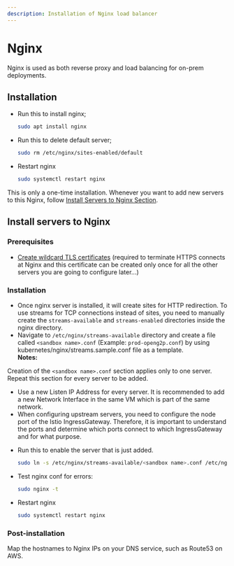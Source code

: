 ```yaml
---
description: Installation of Nginx load balancer
---
```


# Nginx

Nginx is used as both reverse proxy and load balancing for on-prem deployments.

## Installation

*   Run this to install nginx;

    ```bash
    sudo apt install nginx
    ```
*   Run this to delete default server;

    ```bash
    sudo rm /etc/nginx/sites-enabled/default
    ```
*   Restart nginx

    ```bash
    sudo systemctl restart nginx
    ```

This is only a one-time installation. Whenever you want to add new servers to this Nginx, follow [Install Servers to Nginx Section](nginx.md#install-servers-to-nginx).

## Install servers to Nginx

### Prerequisites

* [Create wildcard TLS certificates](../../deployment-guide/ssl-certificates-using-letsencrypt.md) (required to terminate HTTPS connects at Nginx and this certificate can be created only once for all the other servers you are going to configure later...)

### Installation

* Once nginx server is installed, it will create sites for HTTP redirection. To use streams for TCP connections instead of sites, you need to manually create the `streams-available` and `streams-enabled` directories inside the nginx directory.
* Navigate to `/etc/nginx/streams-available` directory and create a file called `<sandbox name>.conf` (Example: `prod-openg2p.conf`) by using kubernetes/nginx/streams.sample.conf file as a template.\
  **Notes:**

Creation of the `<sandbox name>.conf` section applies only to one server. Repeat this section for every server to be added.

* Use a new Listen IP Address for every server. It is recommended to add a new Network Interface in the same VM which is part of the same network.
* When configuring upstream servers, you need to configure the node port of the Istio IngressGateway. Therefore, it is important to understand the ports and determine which ports connect to which IngressGateway and for what purpose.

<!---->

*   Run this to enable the server that is just added.

    ```bash
    sudo ln -s /etc/nginx/streams-available/<sandbox name>.conf /etc/nginx/streams-enabled/
    ```
*   Test nginx conf for errors:

    ```bash
    sudo nginx -t
    ```
*   Restart nginx

    ```bash
    sudo systemctl restart nginx
    ```

### Post-installation

Map the hostnames to Nginx IPs on your DNS service, such as Route53 on AWS.

